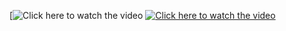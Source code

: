 [![Click here to watch the video](https://drive.google.com/file/d/1V7I56mghwjQg0a6TLKpTRP7Tc2dg4UqX/preview)
[![Click here to watch the video](https://github.com/8xll/DCA-Analyzer-Service-Web/assets/154294227/39fa7406-df4d-4758-9bcd-b8b8186898a3)
](https://drive.google.com/file/d/1V7I56mghwjQg0a6TLKpTRP7Tc2dg4UqX/preview)
